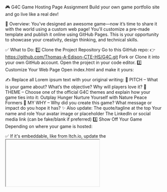 🎮 G4C Game Hosting Page Assignment
Build your own game portfolio site and go live like a real dev!

🧾 Overview:
You’ve designed an awesome game—now it’s time to share it with the world using a custom web page! You'll customize a pre-made template and publish it online using GitHub Pages. This is your opportunity to showcase your creativity, design thinking, and technical skills.

✅ What to Do:
1️⃣ Clone the Project Repository
Go to this GitHub repo:
👉 https://github.com/Thomas-A-Edison-CTE-HS/G4C.git
Fork or Clone it into your own GitHub account.
Open the project in your code editor.
2️⃣ Customize Your Web Page
Open index.html and make it yours:

✍️ Replace all Lorem ipsum text with your original writing:
🎯 PITCH – What is your game about? What’s the objective? Why will players love it?
🌱 THEME – Choose one of the official G4C themes and explain how your game ties into it:
Outplay Hunger
Nurture Yourself with Nature
Peace Formers
🧠 MY WHY – Why did you create this game? What message or impact do you hope it has?
✨ Also update:
The quote/tagline at the top
Your name and role
Your avatar image or placeholder
The LinkedIn or social media link (can be fake/blank if preferred)
3️⃣ Show Off Your Game
Depending on where your game is hosted:

✅ If it's embeddable, like from Itch.io, update the <iframe> link.

⚠️ If it’s on Play.Unity.com, it won’t embed:

Record a short demo video of your game (screen capture)
Add it to your page using the included <video> element
Include a direct link to your Unity-hosted game so others can play it!
4️⃣ Go Live with GitHub Pages
Publish your customized page:

Go to your repo settings
Scroll down to GitHub Pages
Under "Source", select:
Branch: main
Folder: / (root)
Click Save
Wait a few seconds for your live site URL (ex: https://yourusername.github.io/G4C/)
Test your link in a browser!
5️⃣ Submit Your Work
📤 Submit your GitHub Pages URL to the class form or LMS assignment.

🌟 Tips for Success:
Make sure your writing is clear, honest, and professional
Don’t rush! This page is your digital business card as a game dev
Check your links, video, and layout before submitting
You’re not just a game developer—you’re now a presenter and publisher too. Own it! 💻🎮✨
🚀 GitHub Pages Publishing Walkthrough
🧑‍💻 Step-by-Step
Fork the Repository

Visit: https://github.com/Thomas-A-Edison-CTE-HS/G4C.git
Click "Fork" in the top-right corner
Open in GitHub Codespaces or VS Code

Edit index.html with your content
Commit and save your changes
Publish Your Site

Go to your repository Settings
Scroll to Pages in the left sidebar
Set Branch: main and Folder: / (root)
Click Save
Get Your URL

GitHub will generate a link like:
https://yourusername.github.io/G4C/
Open it in your browser to check your site
Turn In

Submit the URL of your published site
